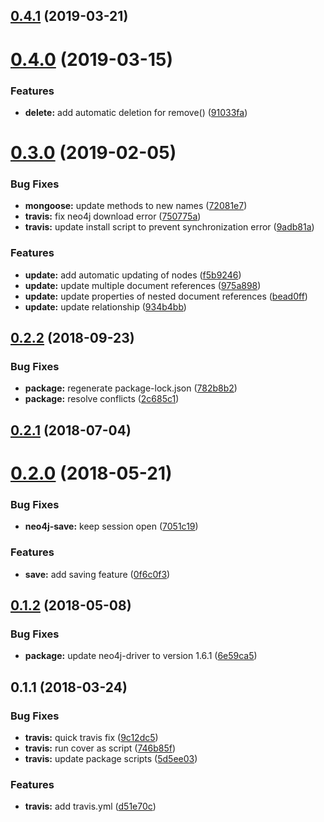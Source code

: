 ## [0.4.1](https://github.com/SvenWesterlaken/mongo4j/compare/v0.4.0...v0.4.1) (2019-03-21)

# [0.4.0](https://github.com/SvenWesterlaken/mongo4j/compare/v0.3.0...v0.4.0) (2019-03-15)


### Features

* **delete:** add automatic deletion for remove() ([91033fa](https://github.com/SvenWesterlaken/mongo4j/commit/91033fa))

# [0.3.0](https://github.com/SvenWesterlaken/mongo4j/compare/v0.2.2...v0.3.0) (2019-02-05)


### Bug Fixes

* **mongoose:** update methods to new names ([72081e7](https://github.com/SvenWesterlaken/mongo4j/commit/72081e7))
* **travis:** fix neo4j download error ([750775a](https://github.com/SvenWesterlaken/mongo4j/commit/750775a))
* **travis:** update install script to prevent synchronization error ([9adb81a](https://github.com/SvenWesterlaken/mongo4j/commit/9adb81a))


### Features

* **update:** add automatic updating of nodes ([f5b9246](https://github.com/SvenWesterlaken/mongo4j/commit/f5b9246))
* **update:** update multiple document references ([975a898](https://github.com/SvenWesterlaken/mongo4j/commit/975a898))
* **update:** update properties of nested document references ([bead0ff](https://github.com/SvenWesterlaken/mongo4j/commit/bead0ff))
* **update:** update relationship ([934b4bb](https://github.com/SvenWesterlaken/mongo4j/commit/934b4bb))

## [0.2.2](https://github.com/SvenWesterlaken/mongo4j/compare/v0.2.1...v0.2.2) (2018-09-23)


### Bug Fixes

* **package:** regenerate package-lock.json ([782b8b2](https://github.com/SvenWesterlaken/mongo4j/commit/782b8b2))
* **package:** resolve conflicts ([2c685c1](https://github.com/SvenWesterlaken/mongo4j/commit/2c685c1))

<a name="0.2.1"></a>
## [0.2.1](https://github.com/SvenWesterlaken/mongo4j/compare/v0.2.0...v0.2.1) (2018-07-04)

<a name="0.2.0"></a>
# [0.2.0](https://github.com/SvenWesterlaken/mongo4j/compare/v0.1.2...v0.2.0) (2018-05-21)


### Bug Fixes

* **neo4j-save:** keep session open ([7051c19](https://github.com/SvenWesterlaken/mongo4j/commit/7051c19))


### Features

* **save:** add saving feature ([0f6c0f3](https://github.com/SvenWesterlaken/mongo4j/commit/0f6c0f3))

<a name="0.1.2"></a>
## [0.1.2](https://github.com/SvenWesterlaken/mongo4j/compare/v0.1.1...v0.1.2) (2018-05-08)


### Bug Fixes

* **package:** update neo4j-driver to version 1.6.1 ([6e59ca5](https://github.com/SvenWesterlaken/mongo4j/commit/6e59ca5))

<a name="0.1.1"></a>
## 0.1.1 (2018-03-24)


### Bug Fixes

* **travis:** quick travis fix ([9c12dc5](https://github.com/SvenWesterlaken/mongo4j/commit/9c12dc5))
* **travis:** run cover as script ([746b85f](https://github.com/SvenWesterlaken/mongo4j/commit/746b85f))
* **travis:** update package scripts ([5d5ee03](https://github.com/SvenWesterlaken/mongo4j/commit/5d5ee03))


### Features

* **travis:** add travis.yml ([d51e70c](https://github.com/SvenWesterlaken/mongo4j/commit/d51e70c))
